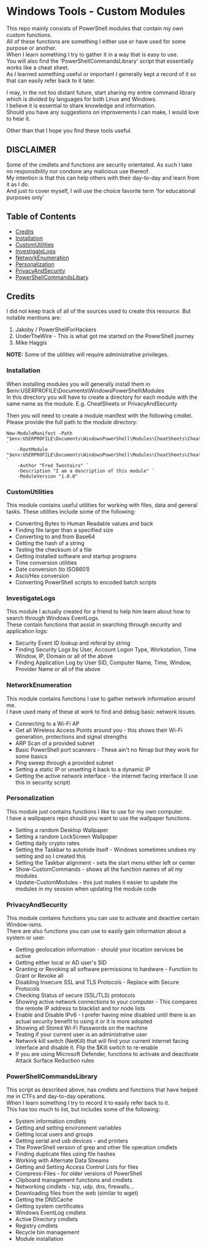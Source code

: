 # Windows Tools - Custom Modules
This repo mainly consists of PowerShell modules that contain my own custom functions.  
All of these functions are something I either use or have used for some purpose or another.  
When I learn something I try to gather it in a way that is easy to use.  
You will also find the 'PowerShellCommandsLibrary' script that essentially works like a cheat sheet.   
As I learned something useful or important I generally kept a record of it so that can easily refer back to it later.  
  
I may, in the not too distant future, start sharing my entire command library which is divided by languages for both Linux and Windows.  
I believe it is essential to share knowledge and information.  
Should you have any suggestions on improvements I can make, I would love to hear it.

Other than that I hope you find these tools useful.

## DISCLAIMER
Some of the cmdlets and functions are security orientated. As such I take no responsibility nor condone any malicious use thereof.  
My intention is that this can help others with their day-to-day and learn from it as I do.  
And just to cover myself, I will use the choice favorite term 'for educational purposes only'

## Table of Contents

- [Credits](#credits)
- [Installation](#installation)
- [CustomUtilities](#customutilities)
- [InvestigateLogs](#investigatelogs)
- [NetworkEnumeration](#networkenumeration)
- [Personalization](#personalization)
- [PrivacyAndSecurity](#privacyandsecurity)
- [PowerShellCommandsLibary](#powershellcommandslibrary)

## Credits
I did not keep track of all of the sources used to create this resource. But notable mentions are:
1. Jakoby / PowerShellForHackers
2. UnderTheWire     -   This is what got me started on the PowerShell journey 
3. Mike Haggis

**NOTE:** Some of the utilities will require administrative privileges.

### Installation
When installing modules you will generally install them in $env:USERPROFILE\Documents\WindowsPowerShell\Modules  
In this directory you will have to create a directory for each module with the same name as the module. E.g. CheatSheets or PrivacyAndSecurity  
  
Then you will need to create a module manifest with the following cmdlet.  
Please provide the full path to the module directory:  

    New-ModuleManifest -Path "$env:USERPROFILE\Documents\WindowsPowerShell\Modules\CheatSheets\CheatSheets.psd1" `  
        -RootModule "$env:USERPROFILE\Documents\WindowsPowerShell\Modules\CheatSheets\CheatSheets.psm1" `  
        -Author "Fred Twostairs" `  
        -Description "I am a description of this module" `  
        -ModuleVersion "1.0.0"

### CustomUtilities
This module contains useful utilities for working with files, data and general tasks.
These utilities include some of the following:
- Converting Bytes to Human Readable values and back
- Finding file larger than a specified size
- Converting to and from Base64
- Getting the hash of a string
- Testing the checksum of a file
- Getting installed software and startup programs
- Time conversion utilities
- Date conversion (to ISO8601)
- Ascii/Hex conversion
- Converting PowerShell scripts to encoded batch scripts

### InvestigateLogs
This module I actually created for a friend to help him learn about how to search through Windows EventLogs.  
These contain functions that assist in searching through security and application logs:
- Security Event ID lookup and referal by string
- Finding Security Logs by User, Account Logon Type, Workstation, Time Window, IP, Domain or all of the above
- Finding Application Log by User SID, Computer Name, Time, Window, Provider Name or all of the above

### NetworkEnumeration
This module contains functions I use to gather network information around me.  
I have used many of these at work to find and debug basic network issues.
- Connecting to a Wi-Fi AP
- Get all Wireless Access Points around you - this shows their Wi-Fi generation, protections and signal strengths
- ARP Scan of a provided subnet
- Basic PowerShell port scanners - These ain't no Nmap but they work for some basics
- Ping sweep through a provided subnet
- Setting a static IP or unsetting it back to a dynamic IP
- Getting the active network interface - the internet facing interface (I use this in security script)

### Personalization
This module just contains functions I like to use for my own computer.  
I have a wallpapers repo should you want to use the wallpaper functions.
- Setting a random Desktop Wallpaper
- Setting a random LockScreen Wallpaper
- Getting daily crypto rates
- Setting the Taskbar to autohide itself - Windows sometimes undoes my setting and so I created this
- Setting the Taskbar alignment - sets the start menu either left or center
- Show-CustomCommands - shows all the function names of all my modules
- Update-CustomModules - this just makes it easier to update the modules in my session when updating the module code

### PrivacyAndSecurity
This module contains functions you can use to activate and deactive certain Window-isms.  
There are also functions you can use to easily gain information about a system or user.
- Getting geolocation information - should your location services be active
- Getting either local or AD user's SID
- Granting or Revoking all software permissions to hardware - Function to Grant or Revoke all
- Disabling Insecure SSL and TLS Protocols - Replace with Secure Protocols
- Checking Status of secure (SSL/TLS) protocols
- Showing active network connections to your computer - This compares the remote IP address to blacklist and tor node lists
- Enable and Disable IPv6 - I prefer having mine disabled until there is an actual security benefit to using it or it is more adopted
- Showing all Stored Wi-Fi Passwords on the machine
- Testing if your current user is an administrative user
- Network kill switch (NetKill) that will find your current internet facing interface and disable it. Flip the $Kill switch to re-enable
- If you are using Microsoft Defender, functions to activate and deactivate Attack Surface Reduction rules

### PowerShellCommandsLibrary
This script as described above, has cmdlets and functions that have helped me in CTFs and day-to-day operations.  
When I learn something I try to record it to easily refer back to it.  
This has too much to list, but includes some of the following:
- System information cmdlets
- Getting and setting environment variables
- Getting local users and groups
- Getting serial and usb devices - and printers
- The PowerShell version of grep and other file operation cmdlets
- Finding duplicate files using file hashes
- Working with Alternate Data Streams
- Getting and Setting Access Control Lists for files
- Compress-Files - for older versions of PowerShell
- Clipboard management functions and cmdlets
- Networking cmdlets - tcp, udp, dns, firewalls...
- Downloading files from the web (similar to wget)
- Getting the DNSCache
- Getting system certificates
- Windows EventLog cmdlets
- Active Directory cmdlets
- Registry cmdlets
- Recycle bin management
- Module installation